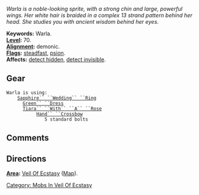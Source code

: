*Warla is a noble-looking sprite, with a strong chin and large, powerful
wings. Her white hair is braided in a complex 13 strand pattern behind
her head. She studies you with ancient wisdom behind her eyes.*

**Keywords:** Warla.  
**[Level](Level "wikilink"):** 70.  
**[Alignment](Alignment "wikilink"):** demonic.  
**[Flags](:Category:_Mob_Types "wikilink"):**
[steadfast](Sentinel_Mobs "wikilink"),
[psion](Spellcasting_Mobs "wikilink").  
**Affects:** [detect hidden](Detect_Hidden "wikilink"), [detect
invisible](Detect_Invis "wikilink").

## Gear

`Warla is using:`  
<worn on finger>`    `[`Sapphire`` ``Wedding`` ``Ring`](Sapphire_Wedding_Ring "wikilink")  
<worn on body>`      `[`Green`` ``Dress`](Green_Dress "wikilink")  
<worn on head>`      `[`Tiara`` ``With`` ``A`` ``Rose`](Tiara_With_A_Rose "wikilink")  
<wielded>`           `[`Hand`` ``Crossbow`](Hand_Crossbow "wikilink")  
<held>`              5 standard bolts`

## Comments

## Directions

**[Area](:Category:_Areas "wikilink"):** [Veil Of
Ecstasy](:Category:_Veil_Of_Ecstasy "wikilink")
([Map](Veil_Of_Ecstasy_Map "wikilink")).  

[Category: Mobs In Veil Of
Ecstasy](Category:_Mobs_In_Veil_Of_Ecstasy "wikilink")
